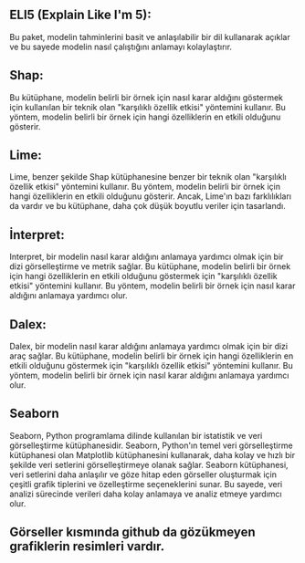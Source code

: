 ## ELI5 (Explain Like I'm 5):
Bu paket, modelin tahminlerini basit ve anlaşılabilir bir dil kullanarak açıklar ve bu sayede modelin nasıl çalıştığını anlamayı kolaylaştırır.
## Shap:
Bu kütüphane, modelin belirli bir örnek için nasıl karar aldığını göstermek için kullanılan bir teknik olan "karşılıklı özellik etkisi" yöntemini kullanır. Bu yöntem, modelin belirli bir örnek için hangi özelliklerin en etkili olduğunu gösterir.
## Lime:
Lime, benzer şekilde Shap kütüphanesine benzer bir teknik olan "karşılıklı özellik etkisi" yöntemini kullanır. Bu yöntem, modelin belirli bir örnek için hangi özelliklerin en etkili olduğunu gösterir. Ancak, Lime'ın bazı farklılıkları da vardır ve bu kütüphane, daha çok düşük boyutlu veriler için tasarlandı.
## İnterpret:
Interpret, bir modelin nasıl karar aldığını anlamaya yardımcı olmak için bir dizi görselleştirme ve metrik sağlar. Bu kütüphane, modelin belirli bir örnek için hangi özelliklerin en etkili olduğunu göstermek için "karşılıklı özellik etkisi" yöntemini kullanır. Bu yöntem, modelin belirli bir örnek için nasıl karar aldığını anlamaya yardımcı olur.
## Dalex:
Dalex, bir modelin nasıl karar aldığını anlamaya yardımcı olmak için bir dizi araç sağlar. Bu kütüphane, modelin belirli bir örnek için hangi özelliklerin en etkili olduğunu göstermek için "karşılıklı özellik etkisi" yöntemini kullanır. Bu yöntem, modelin belirli bir örnek için nasıl karar aldığını anlamaya yardımcı olur.
## Seaborn
Seaborn, Python programlama dilinde kullanılan bir istatistik ve veri görselleştirme kütüphanesidir. Seaborn, Python'ın temel veri görselleştirme kütüphanesi olan Matplotlib kütüphanesini kullanarak, daha kolay ve hızlı bir şekilde veri setlerini görselleştirmeye olanak sağlar. Seaborn kütüphanesi, veri setlerini daha anlaşılır ve göze hitap eden görseller oluşturmak için çeşitli grafik tiplerini ve özelleştirme seçeneklerini sunar. Bu sayede, veri analizi sürecinde verileri daha kolay anlamaya ve analiz etmeye yardımcı olur.
## Görseller kısmında github da gözükmeyen grafiklerin resimleri vardır.
